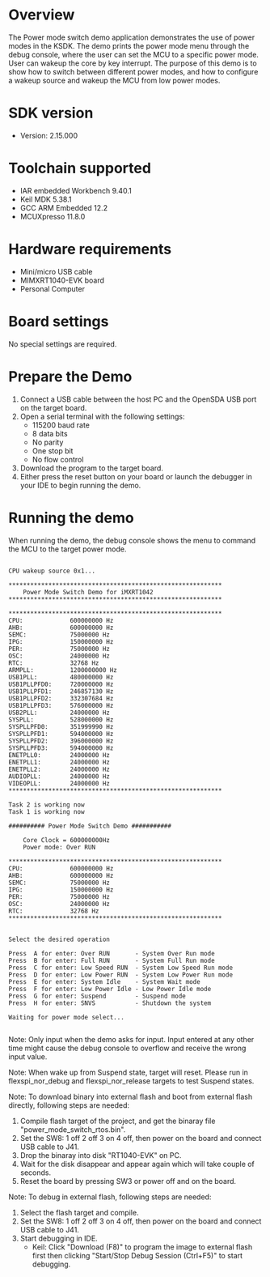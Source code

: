 Overview
========
The Power mode switch demo application demonstrates the use of power modes in the KSDK. The demo prints the power mode menu
through the debug console, where the user can set the MCU to a specific power mode. User can wakeup the core by key interrupt.
The purpose of this demo is to show how to switch between different power  modes, and how to configure a wakeup source and
wakeup the MCU from low power modes.

SDK version
===========
- Version: 2.15.000

Toolchain supported
===================
- IAR embedded Workbench  9.40.1
- Keil MDK  5.38.1
- GCC ARM Embedded  12.2
- MCUXpresso  11.8.0

Hardware requirements
=====================
- Mini/micro USB cable
- MIMXRT1040-EVK board
- Personal Computer

Board settings
==============
No special settings are required.

Prepare the Demo
================
1.  Connect a USB cable between the host PC and the OpenSDA USB port on the target board. 
2.  Open a serial terminal with the following settings:
    - 115200 baud rate
    - 8 data bits
    - No parity
    - One stop bit
    - No flow control
3.  Download the program to the target board.
4.  Either press the reset button on your board or launch the debugger in your IDE to begin running the demo.

Running the demo
================
When running the demo, the debug console shows the menu to command the MCU to the target power mode.

~~~~~~~~~~~~~~~~~~~~~

CPU wakeup source 0x1...

***********************************************************
	Power Mode Switch Demo for iMXRT1042
***********************************************************

***********************************************************
CPU:             600000000 Hz
AHB:             600000000 Hz
SEMC:            75000000 Hz
IPG:             150000000 Hz
PER:             75000000 Hz
OSC:             24000000 Hz
RTC:             32768 Hz
ARMPLL:          1200000000 Hz
USB1PLL:         480000000 Hz
USB1PLLPFD0:     720000000 Hz
USB1PLLPFD1:     246857130 Hz
USB1PLLPFD2:     332307684 Hz
USB1PLLPFD3:     576000000 Hz
USB2PLL:         24000000 Hz
SYSPLL:          528000000 Hz
SYSPLLPFD0:      351999990 Hz
SYSPLLPFD1:      594000000 Hz
SYSPLLPFD2:      396000000 Hz
SYSPLLPFD3:      594000000 Hz
ENETPLL0:        24000000 Hz
ENETPLL1:        24000000 Hz
ENETPLL2:        24000000 Hz
AUDIOPLL:        24000000 Hz
VIDEOPLL:        24000000 Hz
***********************************************************

Task 2 is working now
Task 1 is working now

########## Power Mode Switch Demo ###########

    Core Clock = 600000000Hz 
    Power mode: Over RUN

***********************************************************
CPU:             600000000 Hz
AHB:             600000000 Hz
SEMC:            75000000 Hz
IPG:             150000000 Hz
PER:             75000000 Hz
OSC:             24000000 Hz
RTC:             32768 Hz
***********************************************************


Select the desired operation 

Press  A for enter: Over RUN       - System Over Run mode
Press  B for enter: Full RUN       - System Full Run mode
Press  C for enter: Low Speed RUN  - System Low Speed Run mode
Press  D for enter: Low Power RUN  - System Low Power Run mode
Press  E for enter: System Idle    - System Wait mode
Press  F for enter: Low Power Idle - Low Power Idle mode
Press  G for enter: Suspend        - Suspend mode
Press  H for enter: SNVS           - Shutdown the system

Waiting for power mode select...


~~~~~~~~~~~~~~~~~~~~~


Note: Only input when the demo asks for input. Input entered at any other time might cause the debug console to overflow
and receive the wrong input value.

Note: When wake up from Suspend state, target will reset. Please run in flexspi_nor_debug and flexspi_nor_release targets to test Suspend states.

Note:
To download binary into external flash and boot from external flash directly, following steps are needed:
1. Compile flash target of the project, and get the binaray file "power_mode_switch_rtos.bin".
3. Set the SW8: 1 off 2 off 3 on 4 off, then power on the board and connect USB cable to J41.
4. Drop the binaray into disk "RT1040-EVK" on PC.
5. Wait for the disk disappear and appear again which will take couple of seconds.
7. Reset the board by pressing SW3 or power off and on the board. 

Note:
To debug in external flash, following steps are needed:
1. Select the flash target and compile.
3. Set the SW8: 1 off 2 off 3 on 4 off, then power on the board and connect USB cable to J41.
4. Start debugging in IDE.
   - Keil: Click "Download (F8)" to program the image to external flash first then clicking "Start/Stop Debug Session (Ctrl+F5)" to start debugging.
